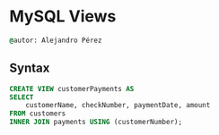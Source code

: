 # MySQL Views

```cmd
@autor: Alejandro Pérez
```

## Syntax

```sql
CREATE VIEW customerPayments AS 
SELECT 
    customerName, checkNumber, paymentDate, amount
FROM customers
INNER JOIN payments USING (customerNumber);
```
